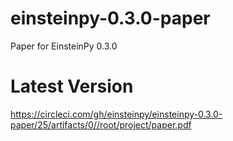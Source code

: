 # einsteinpy-0.3.0-paper
Paper for EinsteinPy 0.3.0

Latest Version
==============

https://circleci.com/gh/einsteinpy/einsteinpy-0.3.0-paper/25/artifacts/0//root/project/paper.pdf
